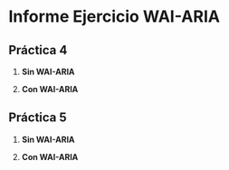 # Informe Ejercicio WAI-ARIA


## Práctica 4
1. **Sin WAI-ARIA**

2. **Con WAI-ARIA**
## Práctica 5
1. **Sin WAI-ARIA**

2. **Con WAI-ARIA**
